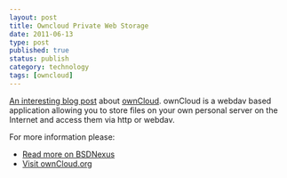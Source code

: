 ```yaml
--- 
layout: post 
title: Owncloud Private Web Storage
date: 2011-06-13
type: post 
published: true 
status: publish
category: technology
tags: [owncloud]
---
```


[An interesting blog post][BSDNexus] about [ownCloud][ownCloud]. 
ownCloud is a webdav based application allowing you to
store files on your own personal server on the Internet and access them
via http or webdav.

<!--more-->

For more information please:

  * [Read more on BSDNexus][BSDNexus]
  * [Visit ownCloud.org][ownCloud]

[BSDNexus]: http://www.bsdnexus.com/blog/articles/owncloud-private-web-storage
[ownCloud]: http://owncloud.org/
